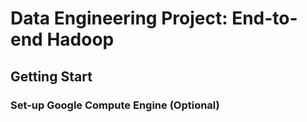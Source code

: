 # Data Engineering Project: End-to-end Hadoop
## Getting Start
### Set-up Google Compute Engine (Optional)
